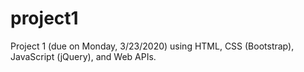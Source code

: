 # project1
Project 1 (due on Monday, 3/23/2020) using HTML, CSS (Bootstrap), JavaScript (jQuery), and Web APIs.
